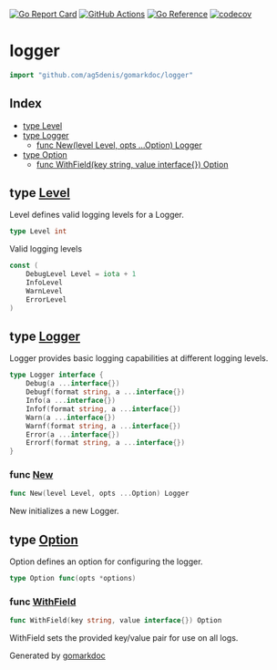 <!-- Code generated by gomarkdoc. DO NOT EDIT -->

[![Go Report Card](https://goreportcard.com/badge/github.com/princjef/gomarkdoc)](https://goreportcard.com/report/github.com/princjef/gomarkdoc)
[![GitHub Actions](https://github.com/princjef/gomarkdoc/workflows/Test/badge.svg)](https://github.com/princjef/gomarkdoc/actions?query=workflow%3ATest+branch%3Amaster)
[![Go Reference](https://pkg.go.dev/badge/github.com/princjef/gomarkdoc.svg)](https://pkg.go.dev/github.com/princjef/gomarkdoc)
[![codecov](https://codecov.io/gh/princjef/gomarkdoc/branch/master/graph/badge.svg?token=171XNH5XLT)](https://codecov.io/gh/princjef/gomarkdoc)

# logger

```go
import "github.com/ag5denis/gomarkdoc/logger"
```

## Index

- [type Level](<#type-level>)
- [type Logger](<#type-logger>)
  - [func New(level Level, opts ...Option) Logger](<#func-new>)
- [type Option](<#type-option>)
  - [func WithField(key string, value interface{}) Option](<#func-withfield>)


## type [Level](<https://github.com/ag5denis/gomarkdoc/blob/master/logger/logger.go#L22>)

Level defines valid logging levels for a Logger.

```go
type Level int
```

Valid logging levels

```go
const (
    DebugLevel Level = iota + 1
    InfoLevel
    WarnLevel
    ErrorLevel
)
```

## type [Logger](<https://github.com/ag5denis/gomarkdoc/blob/master/logger/logger.go#L10-L19>)

Logger provides basic logging capabilities at different logging levels.

```go
type Logger interface {
    Debug(a ...interface{})
    Debugf(format string, a ...interface{})
    Info(a ...interface{})
    Infof(format string, a ...interface{})
    Warn(a ...interface{})
    Warnf(format string, a ...interface{})
    Error(a ...interface{})
    Errorf(format string, a ...interface{})
}
```

### func [New](<https://github.com/ag5denis/gomarkdoc/blob/master/logger/logger.go#L42>)

```go
func New(level Level, opts ...Option) Logger
```

New initializes a new Logger.

## type [Option](<https://github.com/ag5denis/gomarkdoc/blob/master/logger/logger.go#L25>)

Option defines an option for configuring the logger.

```go
type Option func(opts *options)
```

### func [WithField](<https://github.com/ag5denis/gomarkdoc/blob/master/logger/logger.go#L81>)

```go
func WithField(key string, value interface{}) Option
```

WithField sets the provided key/value pair for use on all logs.



Generated by [gomarkdoc](<https://github.com/princjef/gomarkdoc>)

